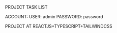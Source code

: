 PROJECT TASK LIST

ACCOUNT: USER: admin PASSWORD: password

PROJECT AT REACTJS+TYPESCRIPT+TAILWINDCSS 